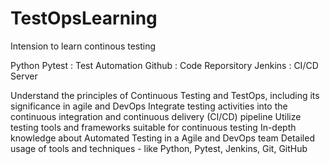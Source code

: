 # TestOpsLearning

Intension to learn continous testing

Python Pytest : Test Automation 
Github : Code Reporsitory 
Jenkins : CI/CD Server

Understand the principles of Continuous Testing and TestOps, including its significance in agile and DevOps
Integrate testing activities into the continuous integration and continuous delivery (CI/CD) pipeline
Utilize testing tools and frameworks suitable for continuous testing
In-depth knowledge about Automated Testing in a Agile and DevOps team
Detailed usage of tools and techniques - like Python, Pytest, Jenkins, Git, GitHub
